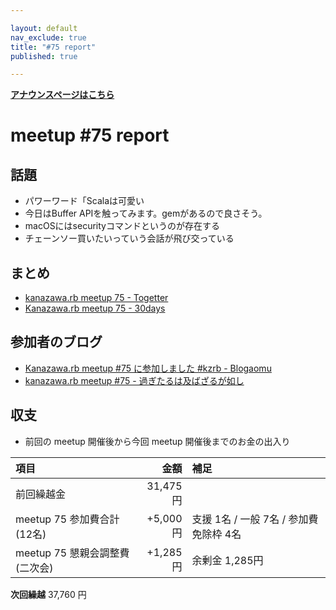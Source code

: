 ```yaml
---

layout: default
nav_exclude: true
title: "#75 report"
published: true

---
```


<div style="text-align: left;"><a href="../"><strong>アナウンスページはこちら</strong></a></div>

# meetup #75 report

## 話題

* パワーワード「Scalaは可愛い
* 今日はBuffer APIを触ってみます。gemがあるので良さそう。
* macOSにはsecurityコマンドというのが存在する
* チェーンソー買いたいっていう会話が飛び交っている

## まとめ

* [kanazawa.rb meetup 75 - Togetter](https://togetter.com/li/1289631)
* [Kanazawa.rb meetup 75 - 30days](http://30d.jp/kzrb/65)

## 参加者のブログ

* [Kanazawa\.rb meetup \#75 に参加しました \#kzrb \- Blogaomu](https://www.blogaomu.com/entry/kzrb75)
* [kanazawa\.rb meetup \#75 \- 過ぎたるは及ばざるが如し](https://www.aligatame.net/entry/2018/11/20/230719)

## 収支

* 前回の meetup 開催後から今回 meetup 開催後までのお金の出入り

|項目                           |金額         |補足                                               |
|:------------------------------|------------:|:--------------------------------------------------|
| 前回繰越金                    |    31,475円 |                                                   |
| meetup 75 参加費合計(12名)    |    +5,000円 | 支援 1名 / 一般 7名 / 参加費免除枠 4名|
| meetup 75 懇親会調整費(二次会)|     +1,285円 | 余剰金 1,285円                                      |

**次回繰越**  37,760 円
